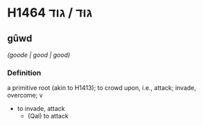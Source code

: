 # H1464 גּוּד / גוד

## gûwd

_(goode | ɡood | ɡood)_

### Definition

a primitive root (akin to H1413); to crowd upon, i.e., attack; invade, overcome; v

- to invade, attack
  - (Qal) to attack
